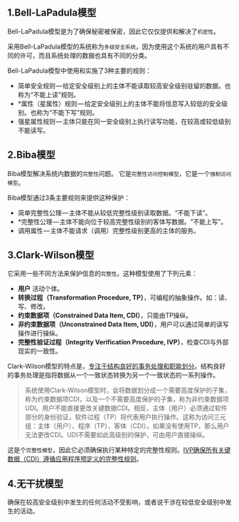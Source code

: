 

## 1.Bell-LaPadula模型
Bell-LaPadula模型是为了确保秘密被保密，因此它仅仅提供和解决了`机密性`。

采用Bell-LaPadula模型的系统称为`多级安全系统`，因为使用这个系统的用户具有不同的许可，而且系统处理的数据也具有不同的分类。

Bell-LaPadula模型中使用和实施了3种主要的规则：

- 简单安全规则 — 给定安全级别上的主体不能读取较高安全级别驻留的数据。也称为“不能上读”规则。
- *属性（星属性）规则 — 给定安全级别上的主体不能将信息写入较低的安全级别。也称为“不能下写”规则。
- 强星属性规则 — 主体只能在同一安全级别上执行读写功能，在较高或较低级别不能读写。


## 2.Biba模型
Biba模型解决系统内数据的`完整性`问题。 它是`完整性访问控制模型`，它是一个`强制访问模型`。

Biba模型通过3条主要规则来提供这种保护：

- 简单完整性公理 — 主体不能从较低完整性级别读取数据。“不能下读”。
- *完整性公理 — 主体不能向位于较高完整性级别的客体写数据。“不能上写”。
- 调用属性 — 主体不能请求（调用）完整性级别更高的主体的服务。


## 3.Clark-Wilson模型
它采用一些不同方法来保护信息的`完整性`。这种模型使用了下列元素：

- **用户** 活动个体。
- **转换过程（Transformation Procedure, TP）**，可编程的抽象操作。如：读、写、修改。
- **约束数据项（Constrained Data Item, CDI）**，只能由TP操纵。
- **非约束数据项（Unconstrained Data Item, UDI）**，用户可以通过简单的读写操作进行操纵。
- **完整性验证过程（Integrity Verification Procedure, IVP）**，检查CDI与外部现实的一致性。

Clark-Wilson模型的特点是，<u>专注于结构良好的事务处理和职能划分</u>。结构良好的事务处理是指将数据从一个一致状态转换为另一个一致状态的一系列操作。

>系统使用Clark-Wilson模型时，会将数据划分成一个需要高度保护的子集，称为约束数据项CDI，以及一个不需要高度保护的子集，称为非约束数据项UDI。用户不能直接更改关键数据CDI。相反，主体（用户）必须通过软件部分的身份验证，软件过程（TP）将代表用户执行操作。这称为访问三元组：主体（用户）、程序（TP）、客体（CDI）。如果没有使用TP，那么用户无法更改CDI。UDI不需要如此高级别的保护，可由用户直接操纵。

这是个`完整性模型`，因此它必须确保执行某种特定的完整性规则。<u>IVP确保所有关键数据（CDI）遵循应用程序预定义的完整性规则</u>。

## 4.无干扰模型
确保在较高安全级别中发生的任何活动不受影响，或者说干涉在较低安全级别中发生的活动。